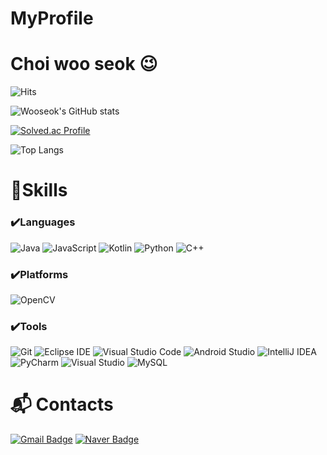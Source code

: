 # MyProfile
# Choi woo seok 😉

![Hits](https://hits.seeyoufarm.com/api/count/incr/badge.svg?url=https%3A%2F%2Fgithub.com/wooseoking&count_bg=%23FFDAC7&title_bg=%23FFADAD&icon=&icon_color=%23E7E7E7&title=hits&edge_flat=false)

![Wooseok's GitHub stats](https://github-readme-stats.vercel.app/api?username=wooseoking&show_icons=true&theme=tokyonight)

[![Solved.ac Profile](http://mazassumnida.wtf/api/v2/generate_badge?boj=ssnn2145)](https://solved.ac/ssnn2145/)

![Top Langs](https://github-readme-stats.vercel.app/api/top-langs/?username=wooseoking&layout=compact&theme=tokyonight)

# 💪Skills
### ✔️Languages
![Java](https://img.shields.io/badge/java-%23ED8B00.svg?style=for-the-badge&logo=java&logoColor=white)
![JavaScript](https://img.shields.io/badge/javascript-%23323330.svg?style=for-the-badge&logo=javascript&logoColor=%23F7DF1E)
![Kotlin](https://img.shields.io/badge/kotlin-%237F52FF.svg?style=for-the-badge&logo=kotlin&logoColor=white)
![Python](https://img.shields.io/badge/python-3670A0?style=for-the-badge&logo=python&logoColor=ffdd54)
![C++](https://img.shields.io/badge/c++-%2300599C.svg?style=for-the-badge&logo=c%2B%2B&logoColor=white)
### ✔️Platforms
![OpenCV](https://img.shields.io/badge/opencv-%23white.svg?style=for-the-badge&logo=opencv&logoColor=white)

### ✔️Tools
![Git](https://img.shields.io/badge/Git-F05032.svg?&style=for-the-badge&logo=Git&logoColor=white)
![Eclipse IDE](https://img.shields.io/badge/Eclipse%20IDE-2C2255.svg?&style=for-the-badge&logo=Eclipse%20IDE&logoColor=white)
![Visual Studio Code](https://img.shields.io/badge/Visual%20Studio%20Code-007ACC.svg?&style=for-the-badge&logo=Visual%20Studio%20Code&logoColor=white)
![Android Studio](https://img.shields.io/badge/Android%20Studio-3DDC84.svg?&style=for-the-badge&logo=Android%20Studio&logoColor=white)
![IntelliJ IDEA](https://img.shields.io/badge/IntelliJIDEA-000000.svg?style=for-the-badge&logo=intellij-idea&logoColor=white)
![PyCharm](https://img.shields.io/badge/pycharm-143?style=for-the-badge&logo=pycharm&logoColor=black&color=black&labelColor=green)
![Visual Studio](https://img.shields.io/badge/Visual%20Studio-5C2D91.svg?style=for-the-badge&logo=visual-studio&logoColor=white)
![MySQL](https://img.shields.io/badge/mysql-%2300f.svg?style=for-the-badge&logo=mysql&logoColor=white)
# :mailbox_with_mail: Contacts
[![Gmail Badge](https://img.shields.io/badge/Gmail-d14836?style=flat-square&logo=Gmail&logoColor=white&link=mailto:wooseok777777@gmail.com)](mailto:wooseok777777@gmail.com)
[![Naver Badge](https://img.shields.io/badge/Naver-03C75A?style=flat-square&logo=Naver&logoColor=white&link=mailto:ssnn2145@naver.com)](mailto:ssnn2145@naver.com)
